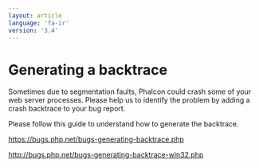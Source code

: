```yaml
---
layout: article
language: 'fa-ir'
version: '3.4'
---
```


# Generating a backtrace

Sometimes due to segmentation faults, Phalcon could crash some of your web server processes. Please help us to identify the problem by adding a crash backtrace to your bug report.

Please follow this guide to understand how to generate the backtrace.

<https://bugs.php.net/bugs-generating-backtrace.php>

<http://bugs.php.net/bugs-generating-backtrace-win32.php>